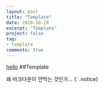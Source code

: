 ```yaml
---
layout: post
title: "Template"
date: 2018-10-28
excerpt: "Template"
project: false
tag:
- template
comments: true
---
```


[hello](hello)
##Template

왜 마크다운이 안먹는 것인가...
{: .notice}
